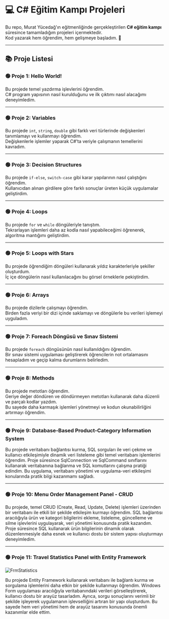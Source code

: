 # 💻 C# Eğitim Kampı Projeleri

Bu repo, Murat Yücedağ'ın eğitmenliğinde gerçekleştirilen **C# eğitim kampı** süresince tamamladığım projeleri içermektedir.  
Kod yazarak hem öğrendim, hem gelişmeye başladım. 🚀  

---

## 📚 Proje Listesi

### 🟢 Proje 1: Hello World!
Bu projede temel yazdırma işlevlerini öğrendim.  
C# program yapısının nasıl kurulduğunu ve ilk çıktımı nasıl alacağımı deneyimledim.

---

### 🟢 Proje 2: Variables  
Bu projede `int`, `string`, `double` gibi farklı veri türlerinde değişkenleri tanımlamayı ve kullanmayı öğrendim.  
Değişkenlerle işlemler yaparak C#’ta veriyle çalışmanın temellerini kavradım.

---

### 🟢 Proje 3: Decision Structures  
Bu projede `if-else`, `switch-case` gibi karar yapılarının nasıl çalıştığını öğrendim.  
Kullanıcıdan alınan girdilere göre farklı sonuçlar üreten küçük uygulamalar geliştirdim.

---

### 🟢 Proje 4: Loops  
Bu projede `for` ve `while` döngüleriyle tanıştım.  
Tekrarlayan işlemleri daha az kodla nasıl yapabileceğimi öğrenerek, algoritma mantığımı geliştirdim.

---

### 🟢 Proje 5: Loops with Stars  
Bu projede öğrendiğim döngüleri kullanarak yıldız karakterleriyle şekiller oluşturdum.  
İç içe döngülerin nasıl kullanılacağını bu görsel örneklerle pekiştirdim.

---

### 🟢 Proje 6: Arrays  
Bu projede dizilerle çalışmayı öğrendim.  
Birden fazla veriyi bir dizi içinde saklamayı ve döngülerle bu verileri işlemeyi uyguladım.

---

### 🟢 Proje 7: Foreach Döngüsü ve Sınav Sistemi  
Bu projede `foreach` döngüsünün nasıl kullanıldığını öğrendim.  
Bir sınav sistemi uygulaması geliştirerek öğrencilerin not ortalamasını hesapladım ve geçip kalma durumlarını belirledim.

---

### 🟢 Proje 8: Methods  
Bu projede metotları öğrendim.  
Geriye değer döndüren ve döndürmeyen metotları kullanarak daha düzenli ve parçalı kodlar yazdım.  
Bu sayede daha karmaşık işlemleri yönetmeyi ve kodun okunabilirliğini artırmayı öğrendim.

---

### 🟢 Proje 9: Database-Based Product-Category Information System
Bu projede veritabanı bağlantısı kurma, SQL sorguları ile veri çekme ve kullanıcı etkileşimiyle dinamik veri listeleme gibi temel veritabanı işlemlerini öğrendim. 
Proje süresince SqlConnection ve SqlCommand sınıflarını kullanarak veritabanına bağlanma ve SQL komutlarını çalışma pratiği edindim.
Bu uygulama, veritabanı yönetimi ve uygulama-veri etkileşimi konularında pratik bilgi kazanmamı sağladı.

---

### 🟢 Proje 10: Menu Order Management Panel - CRUD
Bu projede, temel CRUD (Create, Read, Update, Delete) işlemleri üzerinden bir veritabanı ile etkili bir şekilde etkileşim kurmayı öğrendim. 
SQL bağlantısı aracılığıyla ürün ve kategori bilgilerini ekleme, listeleme, güncelleme ve silme işlevlerini uygulayarak, veri yönetimi konusunda pratik kazandım.
Proje süresince SQL kullanarak ürün bilgilerinin dinamik olarak düzenlenmesiyle daha esnek ve kullanıcı dostu bir sistem yapısı oluşturmayı deneyimledim. 

---

### 🟢 Proje 11: Travel Statistics Panel with Entity Framework
![FrmStatistics](https://github.com/user-attachments/assets/a090fb1f-21ab-44aa-bfd8-6606a28dc082)

Bu projede Entity Framework kullanarak veritabanı ile bağlantı kurma ve sorgulama işlemlerini daha etkin bir şekilde kullanmayı öğrendim. 
Windows Form uygulaması aracılığıyla veritabanındaki verileri görselleştirerek, kullanıcı dostu bir arayüz tasarladım.
Ayrıca, sorgu sonuçlarını verimli bir şekilde işleyerek uygulamanın işlevselliğini artıran bir yapı oluşturdum. 
Bu sayede hem veri yönetimi hem de arayüz tasarımı konusunda önemli kazanımlar elde ettim.
